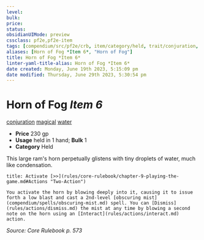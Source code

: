 ```yaml
---
level:
bulk:
price:
status:
obsidianUIMode: preview
cssclass: pf2e,pf2e-item
tags: [compendium/src/pf2e/crb, item/category/held, trait/conjuration, trait/magical, trait/water]
aliases: [Horn of Fog *Item 6*, "Horn of Fog"]
title: Horn of Fog *Item 6*
linter-yaml-title-alias: Horn of Fog *Item 6*
date created: Monday, June 19th 2023, 5:15:09 pm
date modified: Thursday, June 29th 2023, 5:30:54 pm
---
```


# Horn of Fog *Item 6*

[conjuration](rules/traits/conjuration.md) [magical](rules/traits/magical.md) [water](rules/traits/water.md)  

- **Price** 230 gp
- **Usage** held in 1 hand; **Bulk** 1
- **Category** Held

This large ram's horn perpetually glistens with tiny droplets of water, much like condensation.

```ad-embed-ability
title: Activate [>>](rules/core-rulebook/chapter-9-playing-the-game.md#Actions "Two-Action")

You activate the horn by blowing deeply into it, causing it to issue forth a low blast and cast a 2nd-level [obscuring mist](compendium/spells/obscuring-mist.md) spell. You can [Dismiss](rules/actions/dismiss.md) the mist at any time by blowing a second note on the horn using an [Interact](rules/actions/interact.md) action.
```

*Source: Core Rulebook p. 573*
